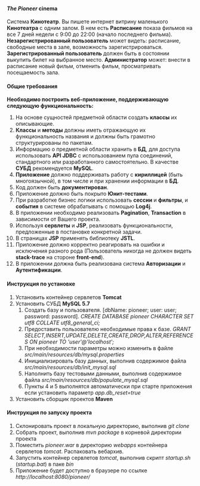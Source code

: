 #### *The Pioneer* cinema
Система **Кинотеатр**. Вы пишете интернет витрину маленького **Кинотеатра** с одним залом. В нем есть **Расписание** показа фильмов на все 7 дней недели с 9:00 до 22:00 (начало последнего фильма). **Незарегистрированный пользователь** может видеть: расписание, свободные места в зале, возможность зарегистрироваться. **Зарегистрированный пользователь** должен быть в состоянии выкупить билет на выбранное место. **Администратор** может: внести в расписание новый фильм, отменить фильм, просматривать посещаемость зала.

#### Общие требования

**Необходимо построить веб-приложение, поддерживающую следующую функциональность:**
1. На основе сущностей предметной области создать **классы** их описывающие.
2. **Классы** и **методы** должны иметь отражающую их функциональность названия и должны быть грамотно структурированы по пакетам.
3. Информацию о предметной области хранить в **БД**, для доступа использовать **API JDBC** с использованием пула соединений, стандартного или разработанного самостоятельно. В качестве **СУБД** рекомендуется **MySQL**.
4. **Приложение** должно поддерживать работу с **кириллицей** (быть многоязычной), в том числе и при хранении информации в **БД**.
5. Код должен быть **документирован**.
6. Приложение должно быть покрыто **Юнит-тестами**.
7. При разработке бизнес логики использовать **сессии** и **фильтры**, и **события** в системе обрабатывать с помощью **Log4j**.
8. В приложении необходимо реализовать **Pagination**, **Transaction** в зависимости от Вашего проекта.
9. Используя **сервлеты** и **JSP**, реализовать функциональности, предложенные в постановке конкретной задачи.
10. В страницах **JSP** применять библиотеку **JSTL**.
11. Приложение должно корректно реагировать на ошибки и исключения разного рода (Пользователь никогда не должен видеть **stack-trace** на стороне **front-end**).
12. В приложении должна быть реализована система **Авторизации** и **Аутентификации**.


#### Инструкция по установке
1. Установить контейнер сервлетов **Tomcat** 
2. Установить СУБД **MySQL 5.7** 
    1. Создать базу и пользователя. [dbName: pioneer; user: user; password: password]. 
        *CREATE DATABASE pioneer CHARACTER SET utf8 COLLATE utf8_general_ci;*
    2. Предоставить пользователю необходимые права к базе. 
        *GRANT SELECT,INSERT,UPDATE,DELETE,CREATE,DROP,ALTER,REFERENCES ON pioneer TO 'user'@'localhost';*
    3. При необходимости параметры можно изменить в файле *src/main/resources/db/mysql.properties*
    4. Инициализировать базу данных, выполнив содержимое файла *src/main/resources/db/init_mysql.sql*  
    5. Наполнить базу тестовыми данными, выполнив содержимое файла *src/main/resources/db/populate_mysql.sql*
    6. Пункты 4 и 5 выполнятся автоматически при старте приложения если установить параметр *app.db_reset=true*
3. Установить сборщик проектов **Maven**


#### Инструкция по запуску проекта
1. Склонировать проект в локальную директорию, выполнив *git clone*
2. Собрать проект, выполнив *mvn package* в корневой директории проекта
3. Поместить *pioneer.war* в директорию *webapps* контейнера сервлетов *tomcat*. Распаковать вебархив.
4. Запустить контейнер сервлетов *tomcat*, выполнив скрипт *startup.sh* (*startup.bat*) в паке *bin*
5. Приложение будет доступно в браузере по ссылке *http://localhost:8080/pioneer/*

